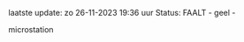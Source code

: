 laatste update: 
zo 26-11-2023 19:36   uur 
Status: FAALT - geel - 
<div class="service Y">microstation</div>